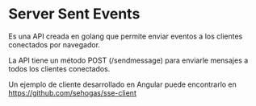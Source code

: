# Server Sent Events

Es una API creada en golang que permite enviar eventos a los clientes conectados por navegador.

La API tiene un método POST (/sendmessage) para enviarle mensajes a todos los clientes conectados.

Un ejemplo de cliente desarrollado en Angular puede encontrarlo en https://github.com/sehogas/sse-client




